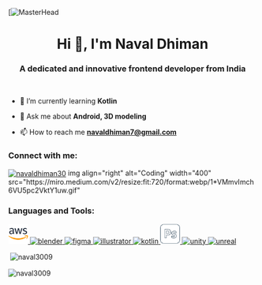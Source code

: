 [![MasterHead](https://i.redd.it/esecmbvp5ifd1.gif)
<h1 align="center">Hi 👋, I'm Naval Dhiman</h1>
<h3 align="center">A dedicated and innovative frontend developer from India</h3>

<p align="left"> <img src="https://img.shields.io/twitter/follow/?logo=twitter&style=for-the-badge" alt="" /></a> </p>

- 🌱 I’m currently learning **Kotlin**

- 💬 Ask me about **Android, 3D modeling**

- 📫 How to reach me **navaldhiman7@gmail.com**

<h3 align="left">Connect with me:</h3>
<p align="left">
<a href="https://linkedin.com/in/navaldhiman30" target="blank"><img align="center" src="https://raw.githubusercontent.com/rahuldkjain/github-profile-readme-generator/master/src/images/icons/Social/linked-in-alt.svg" alt="navaldhiman30" height="30" width="40" /></a>
img align="right" alt="Coding" width="400" src="https://miro.medium.com/v2/resize:fit:720/format:webp/1*VMmvImch6VU5pc2VktY1uw.gif"
</p>

<h3 align="left">Languages and Tools:</h3>
<p align="left"> <a href="https://aws.amazon.com" target="_blank" rel="noreferrer"> <img src="https://raw.githubusercontent.com/devicons/devicon/master/icons/amazonwebservices/amazonwebservices-original-wordmark.svg" alt="aws" width="40" height="40"/> </a> <a href="https://www.blender.org/" target="_blank" rel="noreferrer"> <img src="https://download.blender.org/branding/community/blender_community_badge_white.svg" alt="blender" width="40" height="40"/> </a> <a href="https://www.figma.com/" target="_blank" rel="noreferrer"> <img src="https://www.vectorlogo.zone/logos/figma/figma-icon.svg" alt="figma" width="40" height="40"/> </a> <a href="https://www.adobe.com/in/products/illustrator.html" target="_blank" rel="noreferrer"> <img src="https://www.vectorlogo.zone/logos/adobe_illustrator/adobe_illustrator-icon.svg" alt="illustrator" width="40" height="40"/> </a> <a href="https://kotlinlang.org" target="_blank" rel="noreferrer"> <img src="https://www.vectorlogo.zone/logos/kotlinlang/kotlinlang-icon.svg" alt="kotlin" width="40" height="40"/> </a> <a href="https://www.photoshop.com/en" target="_blank" rel="noreferrer"> <img src="https://raw.githubusercontent.com/devicons/devicon/master/icons/photoshop/photoshop-line.svg" alt="photoshop" width="40" height="40"/> </a> <a href="https://unity.com/" target="_blank" rel="noreferrer"> <img src="https://www.vectorlogo.zone/logos/unity3d/unity3d-icon.svg" alt="unity" width="40" height="40"/> </a> <a href="https://unrealengine.com/" target="_blank" rel="noreferrer"> <img src="https://raw.githubusercontent.com/kenangundogan/fontisto/036b7eca71aab1bef8e6a0518f7329f13ed62f6b/icons/svg/brand/unreal-engine.svg" alt="unreal" width="40" height="40"/> </a> </p>

<p>&nbsp;<img align="center" src="https://github-readme-stats.vercel.app/api?username=naval3009&show_icons=true&locale=en" alt="naval3009" /></p>

<p><img align="center" src="https://github-readme-streak-stats.herokuapp.com/?user=naval3009&" alt="naval3009" /></p>
